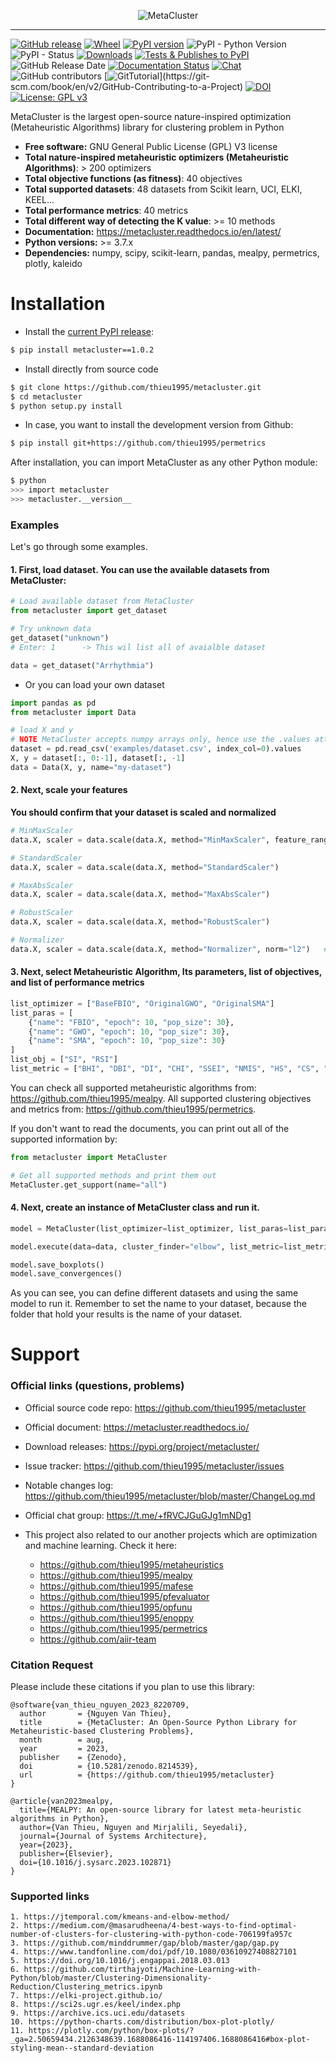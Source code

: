 
<p align="center">
<img style="max-width:100%;" 
src="https://thieu1995.github.io/post/2023-08/MetaCluster-01.png" 
alt="MetaCluster"/>
</p>

---

[![GitHub release](https://img.shields.io/badge/release-1.0.2-yellow.svg)](https://github.com/thieu1995/metacluster/releases)
[![Wheel](https://img.shields.io/pypi/wheel/gensim.svg)](https://pypi.python.org/pypi/metacluster) 
[![PyPI version](https://badge.fury.io/py/metacluster.svg)](https://badge.fury.io/py/metacluster)
![PyPI - Python Version](https://img.shields.io/pypi/pyversions/metacluster.svg)
![PyPI - Status](https://img.shields.io/pypi/status/metacluster.svg)
[![Downloads](https://static.pepy.tech/badge/MetaCluster)](https://pepy.tech/project/MetaCluster)
[![Tests & Publishes to PyPI](https://github.com/thieu1995/metacluster/actions/workflows/publish-package.yaml/badge.svg)](https://github.com/thieu1995/metacluster/actions/workflows/publish-package.yaml)
![GitHub Release Date](https://img.shields.io/github/release-date/thieu1995/metacluster.svg)
[![Documentation Status](https://readthedocs.org/projects/metacluster/badge/?version=latest)](https://metacluster.readthedocs.io/en/latest/?badge=latest)
[![Chat](https://img.shields.io/badge/Chat-on%20Telegram-blue)](https://t.me/+fRVCJGuGJg1mNDg1)
![GitHub contributors](https://img.shields.io/github/contributors/thieu1995/metacluster.svg)
[![GitTutorial](https://img.shields.io/badge/PR-Welcome-%23FF8300.svg?)](https://git-scm.com/book/en/v2/GitHub-Contributing-to-a-Project)
[![DOI](https://zenodo.org/badge/670197315.svg)](https://zenodo.org/badge/latestdoi/670197315)
[![License: GPL v3](https://img.shields.io/badge/License-GPLv3-blue.svg)](https://www.gnu.org/licenses/gpl-3.0)


MetaCluster is the largest open-source nature-inspired optimization (Metaheuristic Algorithms) library for 
clustering problem in Python

* **Free software:** GNU General Public License (GPL) V3 license
* **Total nature-inspired metaheuristic optimizers (Metaheuristic Algorithms)**: > 200 optimizers
* **Total objective functions (as fitness)**: 40 objectives
* **Total supported datasets**: 48 datasets from Scikit learn, UCI, ELKI, KEEL...
* **Total performance metrics**: 40 metrics
* **Total different way of detecting the K value**: >= 10 methods
* **Documentation:** https://metacluster.readthedocs.io/en/latest/
* **Python versions:** >= 3.7.x
* **Dependencies:** numpy, scipy, scikit-learn, pandas, mealpy, permetrics, plotly, kaleido


# Installation

* Install the [current PyPI release](https://pypi.python.org/pypi/metacluster):
```sh 
$ pip install metacluster==1.0.2
```

* Install directly from source code
```sh 
$ git clone https://github.com/thieu1995/metacluster.git
$ cd metacluster
$ python setup.py install
```

* In case, you want to install the development version from Github:
```sh 
$ pip install git+https://github.com/thieu1995/permetrics 
```

After installation, you can import MetaCluster as any other Python module:

```sh
$ python
>>> import metacluster
>>> metacluster.__version__
```

### Examples

Let's go through some examples.

#### 1. First, load dataset. You can use the available datasets from MetaCluster:

```python 
# Load available dataset from MetaCluster
from metacluster import get_dataset

# Try unknown data
get_dataset("unknown")
# Enter: 1      -> This wil list all of avaialble dataset

data = get_dataset("Arrhythmia")
```

* Or you can load your own dataset 

```python
import pandas as pd
from metacluster import Data

# load X and y
# NOTE MetaCluster accepts numpy arrays only, hence use the .values attribute
dataset = pd.read_csv('examples/dataset.csv', index_col=0).values
X, y = dataset[:, 0:-1], dataset[:, -1]
data = Data(X, y, name="my-dataset")
```

#### 2. Next, scale your features

**You should confirm that your dataset is scaled and normalized**

```python 
# MinMaxScaler 
data.X, scaler = data.scale(data.X, method="MinMaxScaler", feature_range=(0, 1))

# StandardScaler 
data.X, scaler = data.scale(data.X, method="StandardScaler")

# MaxAbsScaler 
data.X, scaler = data.scale(data.X, method="MaxAbsScaler")

# RobustScaler 
data.X, scaler = data.scale(data.X, method="RobustScaler")

# Normalizer 
data.X, scaler = data.scale(data.X, method="Normalizer", norm="l2")   # "l1" or "l2" or "max"
```


#### 3. Next, select Metaheuristic Algorithm, Its parameters, list of objectives, and list of performance metrics 

```python 
list_optimizer = ["BaseFBIO", "OriginalGWO", "OriginalSMA"]
list_paras = [
    {"name": "FBIO", "epoch": 10, "pop_size": 30},
    {"name": "GWO", "epoch": 10, "pop_size": 30},
    {"name": "SMA", "epoch": 10, "pop_size": 30}
]
list_obj = ["SI", "RSI"]
list_metric = ["BHI", "DBI", "DI", "CHI", "SSEI", "NMIS", "HS", "CS", "VMS", "HGS"]
```

You can check all supported metaheuristic algorithms from: https://github.com/thieu1995/mealpy.
All supported clustering objectives and metrics from: https://github.com/thieu1995/permetrics.

If you don't want to read the documents, you can print out all of the supported information by:

```python 
from metacluster import MetaCluster 

# Get all supported methods and print them out
MetaCluster.get_support(name="all")
```


#### 4. Next, create an instance of MetaCluster class and run it.

```python 
model = MetaCluster(list_optimizer=list_optimizer, list_paras=list_paras, list_obj=list_obj, n_trials=3)

model.execute(data=data, cluster_finder="elbow", list_metric=list_metric, save_path="history", verbose=False)

model.save_boxplots()
model.save_convergences()

```

As you can see, you can define different datasets and using the same model to run it. 
Remember to set the name to your dataset, because the folder that hold your results is the name of your dataset.


# Support 

### Official links (questions, problems)

* Official source code repo: https://github.com/thieu1995/metacluster
* Official document: https://metacluster.readthedocs.io/
* Download releases: https://pypi.org/project/metacluster/
* Issue tracker: https://github.com/thieu1995/metacluster/issues
* Notable changes log: https://github.com/thieu1995/metacluster/blob/master/ChangeLog.md
* Official chat group: https://t.me/+fRVCJGuGJg1mNDg1

* This project also related to our another projects which are optimization and machine learning. Check it here:
    * https://github.com/thieu1995/metaheuristics
    * https://github.com/thieu1995/mealpy
    * https://github.com/thieu1995/mafese
    * https://github.com/thieu1995/pfevaluator
    * https://github.com/thieu1995/opfunu
    * https://github.com/thieu1995/enoppy
    * https://github.com/thieu1995/permetrics
    * https://github.com/aiir-team


### Citation Request

Please include these citations if you plan to use this library:

```code 
@software{van_thieu_nguyen_2023_8220709,
  author       = {Nguyen Van Thieu},
  title        = {MetaCluster: An Open-Source Python Library for Metaheuristic-based Clustering Problems},
  month        = aug,
  year         = 2023,
  publisher    = {Zenodo},
  doi          = {10.5281/zenodo.8214539},
  url          = {https://github.com/thieu1995/metacluster}
}

@article{van2023mealpy,
  title={MEALPY: An open-source library for latest meta-heuristic algorithms in Python},
  author={Van Thieu, Nguyen and Mirjalili, Seyedali},
  journal={Journal of Systems Architecture},
  year={2023},
  publisher={Elsevier},
  doi={10.1016/j.sysarc.2023.102871}
}
```

### Supported links 

```code 
1. https://jtemporal.com/kmeans-and-elbow-method/
2. https://medium.com/@masarudheena/4-best-ways-to-find-optimal-number-of-clusters-for-clustering-with-python-code-706199fa957c
3. https://github.com/minddrummer/gap/blob/master/gap/gap.py
4. https://www.tandfonline.com/doi/pdf/10.1080/03610927408827101
5. https://doi.org/10.1016/j.engappai.2018.03.013
6. https://github.com/tirthajyoti/Machine-Learning-with-Python/blob/master/Clustering-Dimensionality-Reduction/Clustering_metrics.ipynb
7. https://elki-project.github.io/
8. https://sci2s.ugr.es/keel/index.php
9. https://archive.ics.uci.edu/datasets
10. https://python-charts.com/distribution/box-plot-plotly/
11. https://plotly.com/python/box-plots/?_ga=2.50659434.2126348639.1688086416-114197406.1688086416#box-plot-styling-mean--standard-deviation
```
